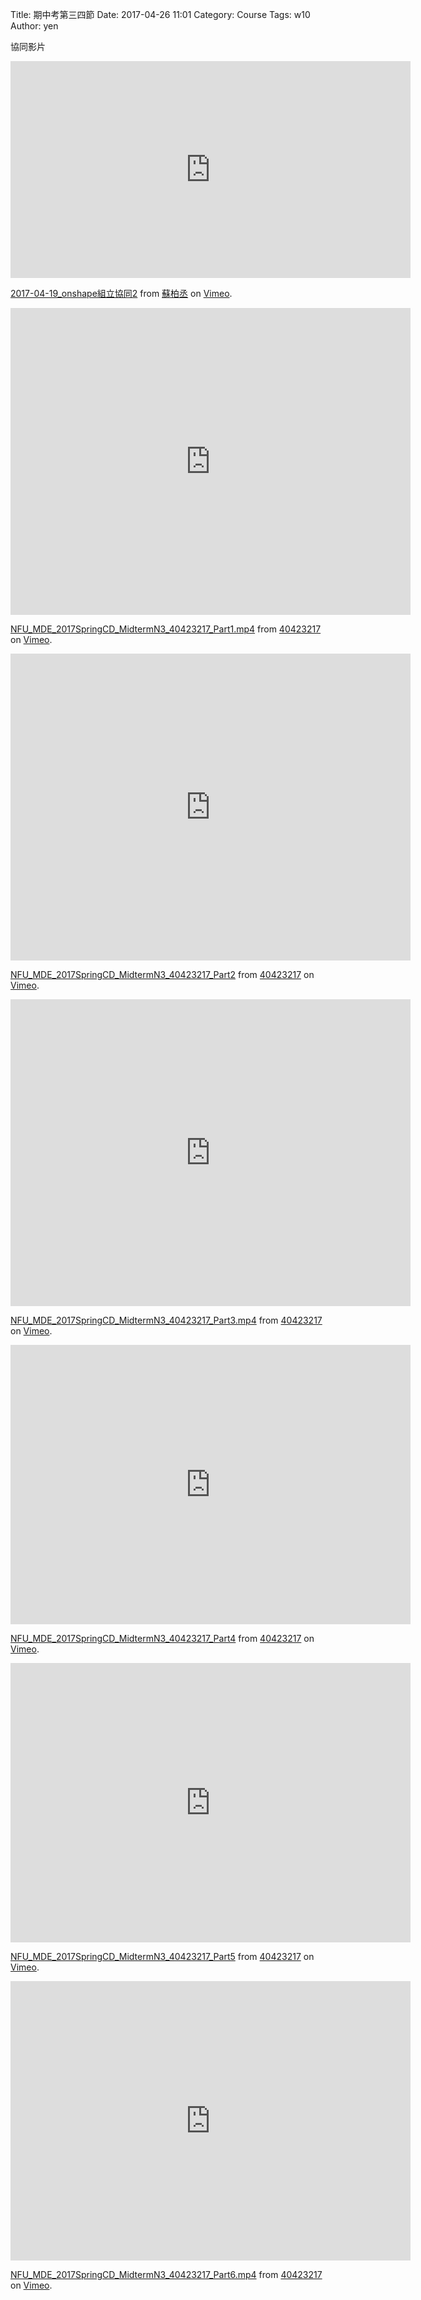 Title: 期中考第三四節
Date: 2017-04-26 11:01
Category: Course
Tags: w10
Author: yen


<!-- PELICAN_END_SUMMARY -->
<p>協同影片</p>
<iframe src="https://player.vimeo.com/video/213789183" width="640" height="347" frameborder="0" webkitallowfullscreen mozallowfullscreen allowfullscreen></iframe>
<p><a href="https://vimeo.com/213789183">2017-04-19_onshape組立協同2</a> from <a href="https://vimeo.com/user45596496">蘇柏丞</a> on <a href="https://vimeo.com">Vimeo</a>.</p>
<iframe src="https://player.vimeo.com/video/213788229" width="640" height="491" frameborder="0" webkitallowfullscreen mozallowfullscreen allowfullscreen></iframe>
<p><a href="https://vimeo.com/213788229">NFU_MDE_2017SpringCD_MidtermN3_40423217_Part1.mp4</a> from <a href="https://vimeo.com/user61170413">40423217</a> on <a href="https://vimeo.com">Vimeo</a>.</p>
<iframe src="https://player.vimeo.com/video/213788213" width="640" height="491" frameborder="0" webkitallowfullscreen mozallowfullscreen allowfullscreen></iframe>
<p><a href="https://vimeo.com/213788213">NFU_MDE_2017SpringCD_MidtermN3_40423217_Part2</a> from <a href="https://vimeo.com/user61170413">40423217</a> on <a href="https://vimeo.com">Vimeo</a>.</p>
<iframe src="https://player.vimeo.com/video/213788226" width="640" height="491" frameborder="0" webkitallowfullscreen mozallowfullscreen allowfullscreen></iframe>
<p><a href="https://vimeo.com/213788226">NFU_MDE_2017SpringCD_MidtermN3_40423217_Part3.mp4</a> from <a href="https://vimeo.com/user61170413">40423217</a> on <a href="https://vimeo.com">Vimeo</a>.</p>
<iframe src="https://player.vimeo.com/video/213788277" width="640" height="447" frameborder="0" webkitallowfullscreen mozallowfullscreen allowfullscreen></iframe>
<p><a href="https://vimeo.com/213788277">NFU_MDE_2017SpringCD_MidtermN3_40423217_Part4</a> from <a href="https://vimeo.com/user61170413">40423217</a> on <a href="https://vimeo.com">Vimeo</a>.</p><iframe src="https://player.vimeo.com/video/213788308" width="640" height="447" frameborder="0" webkitallowfullscreen mozallowfullscreen allowfullscreen></iframe>
<p><a href="https://vimeo.com/213788308">NFU_MDE_2017SpringCD_MidtermN3_40423217_Part5</a> from <a href="https://vimeo.com/user61170413">40423217</a> on <a href="https://vimeo.com">Vimeo</a>.</p>
<iframe src="https://player.vimeo.com/video/213789354" width="640" height="447" frameborder="0" webkitallowfullscreen mozallowfullscreen allowfullscreen></iframe>
<p><a href="https://vimeo.com/213789354">NFU_MDE_2017SpringCD_MidtermN3_40423217_Part6.mp4</a> from <a href="https://vimeo.com/user61170413">40423217</a> on <a href="https://vimeo.com">Vimeo</a>.</p>

<p><link href="./../data/madeleine/src/css/Madeleine.css" rel="stylesheet">
<script src="./../data/madeleine/src/lib/stats.js"></script>
<script src="./../data/madeleine/src/lib/detector.js"></script>
<script src="./../data/madeleine/src/lib/three.min.js"></script>
<script src="./../data/madeleine/src/Madeleine.js"></script></p>
<div id="target" class="madeleine"></div>

<script>
window.onload = function(){
    var madeleine = new Madeleine({
      target: 'target', // target div id
      data: './../data/Four Bar Assembly.stl', // data path
      path: './../data/madeleine/src/' // path to source directory from current html file
    });
}; 
</script>

<script src="https://cdnjs.cloudflare.com/ajax/libs/three.js/r68/three.min.js"
></script>

<script src="https://rawgit.com/mrdoob/three.js/master/examples/js/controls/TrackballControls.js"
></script>

<script src="./../data/w9/loader.js"></script>

<script src="./../data/w9/stl.js"></script>